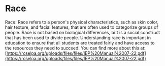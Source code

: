 # Race
Race: Race refers to a person's physical characteristics, such as skin color, hair texture, and facial features, that are often used to categorize groups of people. Race is not based on biological differences, but is a social construct that has been used to divide people. Understanding race is important in education to ensure that all students are treated fairly and have access to the resources they need to succeed.
You can find more about this at: [https://rcselpa.org/uploads/files/files/IEP%20Manual%2007-22.pdf](https://rcselpa.org/uploads/files/files/IEP%20Manual%2007-22.pdf)
